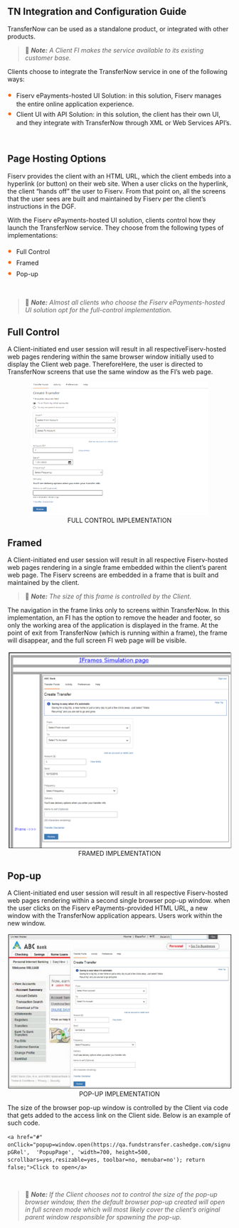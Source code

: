 ## TN Integration and Configuration Guide


TransferNow can be used as a standalone product, or integrated with other products.
<style>
    .card-body ul {
        list-style: none;
        padding-left: 20px;
    }
    .card-body ul li::before {
        content: "\2022";
        font-size: 1.5em;
        color: #f60;
        display: inline-block;
        width: 1em;
        margin-left: -1em;
    }
</style> 

<!-- theme: info -->

> :memo: _**Note:** A Client FI makes the service available to its existing customer base._

Clients choose to integrate the TransferNow service in one of the following ways:

<div class="card-body">
<ul>
<li>Fiserv ePayments-hosted UI Solution: in this solution, Fiserv manages the entire online application experience.</li>

<li>Client UI with API Solution: in this solution, the client has their own UI, and they integrate with TransferNow through XML or Web Services API’s.</li>
</ul>
</div>

&nbsp;

## Page Hosting Options

Fiserv provides the client with an HTML URL, which the client embeds into a hyperlink (or button) on their web site. When a user clicks on the hyperlink, the client “hands off” the user to Fiserv. From that point on, all the screens that the user sees are built and maintained by Fiserv per the client’s instructions in the DGF.

With the Fiserv ePayments-hosted UI solution, clients control how they launch the TransferNow service. They choose from the following types of implementations:


<div class="card-body">
<ul>
<li>Full Control</li>
<li>Framed</li>
<li>Pop-up</li>
</ul>
</div>

&nbsp;

<!-- theme: info -->

> :memo: _**Note:** Almost all clients who choose the Fiserv ePayments-hosted UI solution opt for the full-control implementation._

## Full Control

A Client-initiated end user session will result in all respectiveFiserv-hosted web pages rendering within the same browser window initially used to display the Client web page. ThereforeHere, the user is directed to TransferNow screens that use the same window as the FI’s web page.


<center>

<img src="../../assets/images/Full_Controll_Implementation.png" width="400" height="300"> <br/>
FULL CONTROL IMPLEMENTATION
</center>


## Framed

A Client-initiated end user session will result in all respective Fiserv-hosted web pages rendering in a single frame embedded within the client’s parent web page. The Fiserv screens are embedded in a frame that is built and maintained by the client.

<!-- theme: info -->

> :memo: _**Note:** The size of this frame is controlled by the Client._


The navigation in the frame links only to screens within TransferNow. In this implementation, an FI has the option to remove the header and footer, so only the working area of the application is displayed in the frame.
At the point of exit from TransferNow (which is running within a frame), the frame will disappear, and the full screen FI web page will be visible.

<center>

![image](../../assets/images/Framed_Implemention.png) <br/>
FRAMED IMPLEMENTATION

</center>


## Pop-up

A Client-initiated end user session will result in all respective Fiserv-hosted web pages rendering within a second single browser pop-up window. when the user clicks on the Fiserv ePayments-provided HTML URL, a new window with the TransferNow application appears. Users work within the new window.

<center>

![image](../../assets/images/Pop-up_Implementation.png)
</br>
POP-UP IMPLEMENTATION

</center>

The size of the browser pop-up window is controlled by the Client via code that gets added to the access link on the Client side. Below is an example of such code.




`<a href="#" onClick="popup=window.open(https://qa.fundstransfer.cashedge.com/signupGRel', 
'PopupPage', 'width=700, height=500, scrollbars=yes,resizable=yes,
toolbar=no, menubar=no'); return false;">Click to open</a>`

&nbsp;


<!-- theme: info -->

> :memo: _**Note:** If the Client chooses not to control the size of the pop-up browser window, then the default browser pop-up created will open in full screen mode which will most likely cover the client’s original parent window responsible for spawning the pop-up._